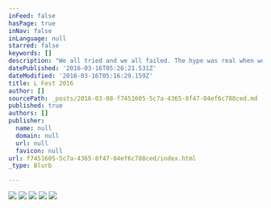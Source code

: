 ```yaml
---
inFeed: false
hasPage: true
inNav: false
inLanguage: null
starred: false
keywords: []
description: "We all tried and we all failed. The hype was real when word came out that they were re-releasing the Pirate Black Yeezy Boost 350's the weekend after ASG. February itself is already an expensive month for sneakers with the All-Star packs from the major brands and other collaborations from companies such as Asics that just pop up randomly. I struck out every Yeezy boost to date but I wanted to try again so I did my usual rounds at FootLocker, FootAction, Champs, Shoe Palace, Feature LV, and CRSVR. Here in Vegas we get tons of pairs shipped in to the various sneaker places we got so chances to cop in person are higher than other places. I entered raffles for every store twice; once each day the raffle was up. Since release was on Saturday I waited for the calls on Thursday and Friday and got nothing at all. The L's started rolling in at this point. "
datePublished: '2016-03-16T05:26:21.531Z'
dateModified: '2016-03-16T05:16:29.159Z'
title: L Fest 2016
author: []
sourcePath: _posts/2016-03-08-f7451605-5c7a-4365-8f47-04ef6c788ced.md
published: true
authors: []
publisher:
  name: null
  domain: null
  url: null
  favicon: null
url: f7451605-5c7a-4365-8f47-04ef6c788ced/index.html
_type: Blurb

---
```

![](https://the-grid-user-content.s3-us-west-2.amazonaws.com/876cd211-c440-4aa5-a409-7ce994dd7f21.jpg)
![](https://the-grid-user-content.s3-us-west-2.amazonaws.com/da2e5ad8-8467-405c-a9f7-56157e95a59f.jpg)
![](https://the-grid-user-content.s3-us-west-2.amazonaws.com/0f5ff274-2632-4a0a-b96f-1683ab3d5086.jpg)
![](https://the-grid-user-content.s3-us-west-2.amazonaws.com/09dd1adc-0013-4c3c-a6d8-d3dc4cd4336d.jpg)
![](https://the-grid-user-content.s3-us-west-2.amazonaws.com/bdaee555-fddb-4949-a6ad-12de37f060a2.jpg)